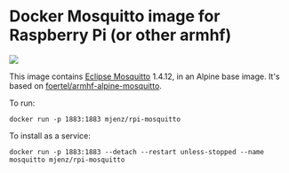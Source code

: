 # Docker Mosquitto image for Raspberry Pi (or other armhf)
[![](https://images.microbadger.com/badges/image/mjenz/rpi-mosquitto.svg)](https://microbadger.com/images/mjenz/rpi-mosquitto "Get your own image badge on microbadger.com")

This image contains [Eclipse Mosquitto](http://mosquitto.org) 1.4.12, in an Alpine base image.
It's based on [foertel/armhf-alpine-mosquitto](https://github.com/foertel/armhf-alpine-mosquitto).

To run:
```
docker run -p 1883:1883 mjenz/rpi-mosquitto
```

To install as a service:
```
docker run -p 1883:1883 --detach --restart unless-stopped --name mosquitto mjenz/rpi-mosquitto
```

